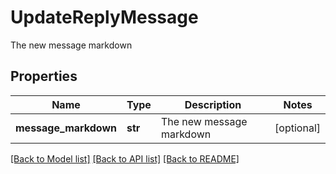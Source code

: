 # UpdateReplyMessage

The new message markdown
## Properties
Name | Type | Description | Notes
------------ | ------------- | ------------- | -------------
**message_markdown** | **str** | The new message markdown | [optional] 

[[Back to Model list]](../README.md#documentation-for-models) [[Back to API list]](../README.md#documentation-for-api-endpoints) [[Back to README]](../README.md)



